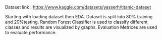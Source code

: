 Dataset link : https://www.kaggle.com/datasets/yasserh/titanic-dataset

Starting with loading dataset then EDA. Dataset is split into 80% training and 20%testing. Random Forest Classifier is used to classify different classes and results are visualized by graphs. Evaluation Metrices are used to evaluate performance.
